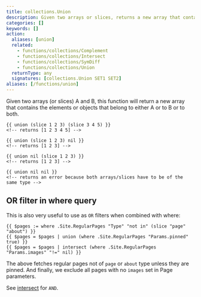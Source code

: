 ```yaml
---
title: collections.Union
description: Given two arrays or slices, returns a new array that contains the elements that belong to either or both arrays/slices.
categories: []
keywords: []
action:
  aliases: [union]
  related:
    - functions/collections/Complement
    - functions/collections/Intersect
    - functions/collections/SymDiff
    - functions/collections/Union
  returnType: any
  signatures: [collections.Union SET1 SET2]
aliases: [/functions/union] 
---
```


Given two arrays (or slices) A and B, this function will return a new array that contains the elements or objects that belong to either A or to B or to both.

```go-html-template
{{ union (slice 1 2 3) (slice 3 4 5) }}
<!-- returns [1 2 3 4 5] -->

{{ union (slice 1 2 3) nil }}
<!-- returns [1 2 3] -->

{{ union nil (slice 1 2 3) }}
<!-- returns [1 2 3] -->

{{ union nil nil }}
<!-- returns an error because both arrays/slices have to be of the same type -->
```

## OR filter in where query

This is also very useful to use as `OR` filters when combined with where:

```go-html-template
{{ $pages := where .Site.RegularPages "Type" "not in" (slice "page" "about") }}
{{ $pages = $pages | union (where .Site.RegularPages "Params.pinned" true) }}
{{ $pages = $pages | intersect (where .Site.RegularPages "Params.images" "!=" nil) }}
```

The above fetches regular pages not of `page` or `about` type unless they are pinned. And finally, we exclude all pages with no `images` set in Page parameters.

See [intersect](/functions/collections/intersect) for `AND`.
